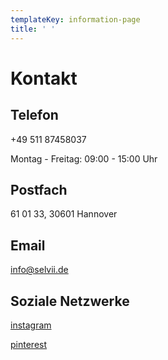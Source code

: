 ```yaml
---
templateKey: information-page
title: ' '
---
```

# Kontakt

## Telefon

+49 511 87458037

Montag - Freitag: 09:00 - 15:00 Uhr

## Postfach

61 01 33, 30601 Hannover

## Email

info@selvii.de

## Soziale Netzwerke

[instagram](https://www.instagram.com/selvii/)

[pinterest](https://www.pinterest.de/cd815bc591e728ea8ef3d6be17ae77/?eq=selvii%20wom&etslf=3710)
